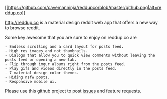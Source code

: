 [[https://github.com/cavemanninja/reddupco/blob/master/github.png|alt=reddup.co]]

http://reddup.co is a material design reddit web app that offers a new way to browse reddit.

Some key awesome that you are sure to enjoy on reddup.co are

	- Endless scrolling and a card layout for posts feed.
	- High res images and not thumbnails.
	- Dialogs that allow you to quick view comments without leaving the posts feed or opening a new tab.
	- Flip through imgur albums right from the posts feed.
	- Play gifs and videos directly in the posts feed.
	- 7 material design color themes.
	- Hiding nsfw posts.
	- Responsive mobile ui.

Please use this github project to post [issues](https://github.com/CavemanNinja/reddupco/issues) and feature requests.
